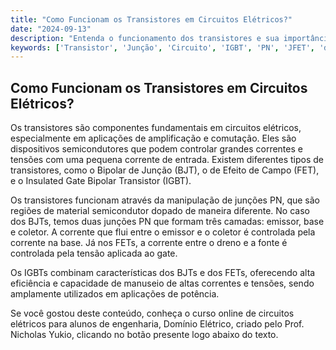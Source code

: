 ```yaml
---
title: "Como Funcionam os Transistores em Circuitos Elétricos?"
date: "2024-09-13"
description: "Entenda o funcionamento dos transistores e sua importância em circuitos elétricos."
keywords: ['Transistor', 'Junção', 'Circuito', 'IGBT', 'PN', 'JFET', 'diodo']
---
```


## Como Funcionam os Transistores em Circuitos Elétricos?

Os transistores são componentes fundamentais em circuitos elétricos, especialmente em aplicações de amplificação e comutação. Eles são dispositivos semicondutores que podem controlar grandes correntes e tensões com uma pequena corrente de entrada. Existem diferentes tipos de transistores, como o Bipolar de Junção (BJT), o de Efeito de Campo (FET), e o Insulated Gate Bipolar Transistor (IGBT).

Os transistores funcionam através da manipulação de junções PN, que são regiões de material semicondutor dopado de maneira diferente. No caso dos BJTs, temos duas junções PN que formam três camadas: emissor, base e coletor. A corrente que flui entre o emissor e o coletor é controlada pela corrente na base. Já nos FETs, a corrente entre o dreno e a fonte é controlada pela tensão aplicada ao gate.

Os IGBTs combinam características dos BJTs e dos FETs, oferecendo alta eficiência e capacidade de manuseio de altas correntes e tensões, sendo amplamente utilizados em aplicações de potência.

Se você gostou deste conteúdo, conheça o curso online de circuitos elétricos para alunos de engenharia, Domínio Elétrico, criado pelo Prof. Nicholas Yukio, clicando no botão presente logo abaixo do texto.